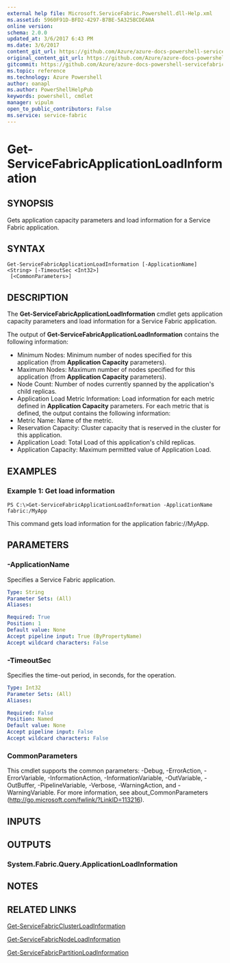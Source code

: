 ```yaml
---
external help file: Microsoft.ServiceFabric.Powershell.dll-Help.xml
ms.assetid: 5960F91D-BFD2-4297-B7BE-5A325BCDEA0A
online version: 
schema: 2.0.0
updated_at: 3/6/2017 6:43 PM
ms.date: 3/6/2017
content_git_url: https://github.com/Azure/azure-docs-powershell-servicefabric/blob/live/Service-Fabric-cmdlets/ServiceFabric/vlatest/Get-ServiceFabricApplicationLoadInformation.md
original_content_git_url: https://github.com/Azure/azure-docs-powershell-servicefabric/blob/live/Service-Fabric-cmdlets/ServiceFabric/vlatest/Get-ServiceFabricApplicationLoadInformation.md
gitcommit: https://github.com/Azure/azure-docs-powershell-servicefabric/blob/ffcf8444837861c6001f2d5cae123000f4dd6044/Service-Fabric-cmdlets/ServiceFabric/vlatest/Get-ServiceFabricApplicationLoadInformation.md
ms.topic: reference
ms.technology: Azure Powershell
author: oanapl
ms.author: PowerShellHelpPub
keywords: powershell, cmdlet
manager: vipulm
open_to_public_contributors: False
ms.service: service-fabric
---
```


# Get-ServiceFabricApplicationLoadInformation

## SYNOPSIS
Gets application capacity parameters and load information for a Service Fabric application.

## SYNTAX

```
Get-ServiceFabricApplicationLoadInformation [-ApplicationName] <String> [-TimeoutSec <Int32>]
 [<CommonParameters>]
```

## DESCRIPTION
The **Get-ServiceFabricApplicationLoadInformation** cmdlet gets application capacity parameters and load information for a Service Fabric application.

The output of **Get-ServiceFabricApplicationLoadInformation** contains the following information: 

- Minimum Nodes: Minimum number of nodes specified for this application (from **Application Capacity** parameters). 
- Maximum Nodes: Maximum number of nodes specified for this application (from **Application Capacity** parameters). 
- Node Count: Number of nodes currently spanned by the application's child replicas. 
- Application Load Metric Information: Load information for each metric defined in **Application Capacity** parameters. 
For each metric that is defined, the output contains the following information: 
- Metric Name: Name of the metric. 
- Reservation Capacity: Cluster capacity that is reserved in the cluster for this application. 
- Application Load: Total Load of this application's child replicas. 
- Application Capacity: Maximum permitted value of Application Load.

## EXAMPLES

### Example 1: Get load information
```
PS C:\>Get-ServiceFabricApplicationLoadInformation -ApplicationName fabric:/MyApp
```

This command gets load information for the application fabric://MyApp.

## PARAMETERS

### -ApplicationName
Specifies a Service Fabric application.

```yaml
Type: String
Parameter Sets: (All)
Aliases: 

Required: True
Position: 1
Default value: None
Accept pipeline input: True (ByPropertyName)
Accept wildcard characters: False
```

### -TimeoutSec
Specifies the time-out period, in seconds, for the operation.

```yaml
Type: Int32
Parameter Sets: (All)
Aliases: 

Required: False
Position: Named
Default value: None
Accept pipeline input: False
Accept wildcard characters: False
```

### CommonParameters
This cmdlet supports the common parameters: -Debug, -ErrorAction, -ErrorVariable, -InformationAction, -InformationVariable, -OutVariable, -OutBuffer, -PipelineVariable, -Verbose, -WarningAction, and -WarningVariable. For more information, see about_CommonParameters (http://go.microsoft.com/fwlink/?LinkID=113216).

## INPUTS

## OUTPUTS

### System.Fabric.Query.ApplicationLoadInformation

## NOTES

## RELATED LINKS

[Get-ServiceFabricClusterLoadInformation](xref:ServiceFabric/vlatest/Get-ServiceFabricClusterLoadInformation.md)

[Get-ServiceFabricNodeLoadInformation](xref:ServiceFabric/vlatest/Get-ServiceFabricNodeLoadInformation.md)

[Get-ServiceFabricPartitionLoadInformation](xref:ServiceFabric/vlatest/Get-ServiceFabricPartitionLoadInformation.md)



